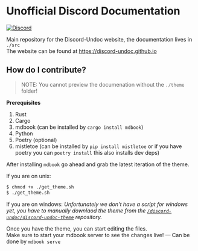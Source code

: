 # Unofficial Discord Documentation

[![Discord](https://img.shields.io/discord/943759314856849468?style=flat-square&color=fd745e&label=Unofficial%20Discord%20Documentation&logo=discord&logoColor=FFFFFF&labelColor=36393F)](https://discord.gg/zVB5P96GE2)


Main repository for the Discord-Undoc website, the documentation lives in `./src`\
The website can be found at https://discord-undoc.github.io

## How do I contribute?

> NOTE: You cannot preview the documenation without the `./theme` folder!

**Prerequisites**
1. Rust
2. Cargo
3. mdbook (can be installed by `cargo install mdbook`)
4. Python
5. Poetry (optional)
6. mistletoe (can be installed by `pip install mistletoe`
   or if you have poetry you can `poetry install` this also installs dev deps)

After installing `mdbook` go ahead and grab the latest iteration of the theme.

If you are on unix:
```bash
$ chmod +x ./get_theme.sh
$ ./get_theme.sh
```

If you are on windows:
*Unfortunately we don't have a script for windows yet, you have to manually downlaod the
theme from the [`/discord-undoc/discord-undoc-theme`](https://github.com/discord-undoc/discord-undoc-theme) repository.*

Once you have the theme, you can start editing the files.\
Make sure to start your mdbook server to see the changes live!
— Can be done by `mdbook serve`
